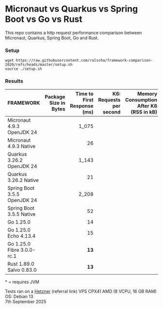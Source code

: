 # Micronaut vs Quarkus vs Spring Boot vs Go vs Rust

This repo contains a http request performance comparison between Micronaut, Quarkus, Spring Boot, Go and Rust.

### Setup

```
wget https://raw.githubusercontent.com/ralscha/framework-comparison-2020/refs/heads/master/setup.sh
source ./setup.sh
```


### Results

| FRAMEWORK              | Package Size in Bytes | Time to First Response (ms) | K6: Requests per second | Memory Consumption After K6 (RSS in kB) |
|---|--:|--:|--:|--:|
| Micronaut 4.9.3 OpenJDK 24    |   | 1_075  |   |  |
| Micronaut 4.9.3 Native        |   |  26 |   |  | 
| Quarkus 3.26.2 OpenJDK 24     |   | 1_143  |   |  |
| Quarkus 3.26.2 Native         |   |  21 |   |  | 
| Spring Boot 3.5.5 OpenJDK 24  |   | 2_208  |   |  | 
| Spring Boot 3.5.5 Native      |   |  52 |   |  |
| Go 1.25.0                     |   |  14 |   |  | 
| Go 1.25.0  Echo  4.13.4       |   |  15 |   |  | 
| Go 1.25.0  Fibre 3.0.0-rc.1   |   |  **13** |   |  | 
| Rust 1.89.0 Salvo 0.83.0      |   |  **13** |   |  |

\* = requires JVM

Tests ran on a [Hetzner](https://hetzner.cloud/?ref=n8nOAQHMszMa) (referral link) VPS CPX41 AMD (8 VCPU, 16 GB RAM)      
OS: Debian 13    
7th September 2025

